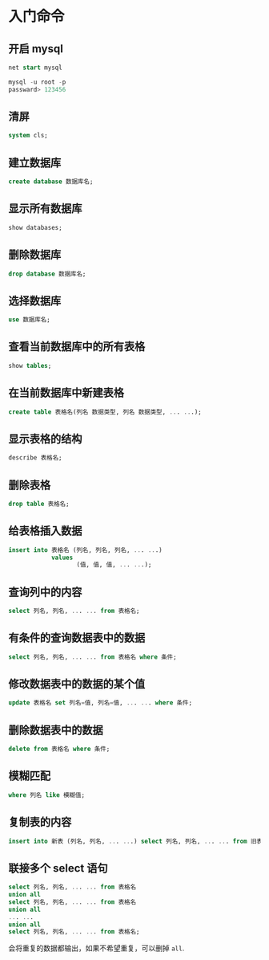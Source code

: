 # 入门命令

## 开启 mysql

```sql
net start mysql

mysql -u root -p
passward> 123456
```

## 清屏

```sql
system cls;
```

## 建立数据库

```sql
create database 数据库名;
```

## 显示所有数据库

```sql
show databases;
```

## 删除数据库

```sql
drop database 数据库名;
```

## 选择数据库

```sql
use 数据库名;
```

## 查看当前数据库中的所有表格

```sql
show tables;
```

## 在当前数据库中新建表格

```sql
create table 表格名(列名 数据类型, 列名 数据类型, ... ...);
```

## 显示表格的结构

```sql
describe 表格名;
```

## 删除表格

```sql
drop table 表格名;
```

## 给表格插入数据

```sql
insert into 表格名 (列名, 列名, 列名, ... ...)
            values
                   (值, 值, 值, ... ...);
```

## 查询列中的内容

```sql
select 列名, 列名, ... ... from 表格名;
```

## 有条件的查询数据表中的数据

```sql
select 列名, 列名, ... ... from 表格名 where 条件;
```

## 修改数据表中的数据的某个值

```sql
update 表格名 set 列名=值, 列名=值, ... ... where 条件;
```

## 删除数据表中的数据

```sql
delete from 表格名 where 条件;
```

## 模糊匹配

```sql
where 列名 like 模糊值;
```

## 复制表的内容

```sql
insert into 新表 (列名, 列名, ... ...) select 列名, 列名, ... ... from 旧表 where 条件;
```

## 联接多个 select 语句

```sql
select 列名, 列名, ... ... from 表格名
union all
select 列名, 列名, ... ... from 表格名
union all
... ...
union all
select 列名, 列名, ... ... from 表格名;
```

会将重复的数据都输出，如果不希望重复，可以删掉 `all`.
